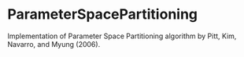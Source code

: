 # ParameterSpacePartitioning
Implementation of Parameter Space Partitioning algorithm by Pitt, Kim, Navarro, and Myung (2006).
